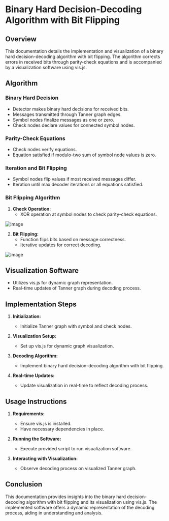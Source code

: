 # Binary Hard Decision-Decoding Algorithm with Bit Flipping

## Overview

This documentation details the implementation and visualization of a binary hard decision-decoding algorithm with bit flipping. The algorithm corrects errors in received bits through parity-check equations and is accompanied by a visualization software using vis.js.

## Algorithm

### Binary Hard Decision

- Detector makes binary hard decisions for received bits.
- Messages transmitted through Tanner graph edges.
- Symbol nodes finalize messages as one or zero.
- Check nodes declare values for connected symbol nodes.

### Parity-Check Equations

- Check nodes verify equations.
- Equation satisfied if modulo-two sum of symbol node values is zero.

### Iteration and Bit Flipping

- Symbol nodes flip values if most received messages differ.
- Iteration until max decoder iterations or all equations satisfied.

### Bit Flipping Algorithm

1. **Check Operation:**
   - XOR operation at symbol nodes to check parity-check equations.
     
![image](https://github.com/ordinarysoftware/LDPC_BIT_FLIPPING/assets/71903387/e46a37a3-c28c-4b29-8482-a0e075e26303)

2. **Bit Flipping:**
   - Function flips bits based on message correctness.
   - Iterative updates for correct decoding.
   
![image](https://github.com/ordinarysoftware/LDPC_BIT_FLIPPING/assets/71903387/b8b56196-b972-4342-b4df-35e575ce3ec1)

## Visualization Software

- Utilizes vis.js for dynamic graph representation.
- Real-time updates of Tanner graph during decoding process.

## Implementation Steps

1. **Initialization:**
   - Initialize Tanner graph with symbol and check nodes.

2. **Visualization Setup:**
   - Set up vis.js for dynamic graph visualization.

3. **Decoding Algorithm:**
   - Implement binary hard decision-decoding algorithm with bit flipping.

4. **Real-time Updates:**
   - Update visualization in real-time to reflect decoding process.

## Usage Instructions

1. **Requirements:**
   - Ensure vis.js is installed.
   - Have necessary dependencies in place.

2. **Running the Software:**
   - Execute provided script to run visualization software.

3. **Interacting with Visualization:**
   - Observe decoding process on visualized Tanner graph.

## Conclusion

This documentation provides insights into the binary hard decision-decoding algorithm with bit flipping and its visualization using vis.js. The implemented software offers a dynamic representation of the decoding process, aiding in understanding and analysis.

